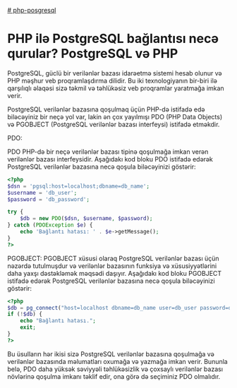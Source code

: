 <a href="https://khcoding.com"># php-posgresql</a>
# PHP ilə PostgreSQL bağlantısı necə qurular? PostgreSQL və PHP

PostgreSQL, güclü bir verilənlər bazası idarəetmə sistemi hesab olunur və PHP məşhur veb proqramlaşdırma dilidir. Bu iki texnologiyanın bir-biri ilə qarşılıqlı əlaqəsi sizə təkmil və təhlükəsiz veb proqramlar yaratmağa imkan verir.

PostgreSQL verilənlər bazasına qoşulmaq üçün PHP-də istifadə edə biləcəyiniz bir neçə yol var, lakin ən çox yayılmışı PDO (PHP Data Objects) və PGOBJECT (PostgreSQL verilənlər bazası interfeysi) istifadə etməkdir.

PDO:

PDO PHP-də bir neçə verilənlər bazası tipinə qoşulmağa imkan verən verilənlər bazası interfeysidir. Aşağıdakı kod bloku PDO istifadə edərək PostgreSQL verilənlər bazasına necə qoşula biləcəyinizi göstərir:

```php
<?php
$dsn = 'pgsql:host=localhost;dbname=db_name';
$username = 'db_user';
$password = 'db_password';

try {
    $db = new PDO($dsn, $username, $password);
} catch (PDOException $e) {
    echo 'Bağlantı hatası: ' . $e->getMessage();
}
?>
```
PGOBJECT: PGOBJECT xüsusi olaraq PostgreSQL verilənlər bazası üçün nəzərdə tutulmuşdur və verilənlər bazasının funksiya və xüsusiyyətlərini daha yaxşı dəstəkləmək məqsədi daşıyır. Aşağıdakı kod bloku PGOBJECT istifadə edərək PostgreSQL verilənlər bazasına necə qoşula biləcəyinizi göstərir:

```php
<?php
$db = pg_connect("host=localhost dbname=db_name user=db_user password=db_password");
if (!$db) {
    echo "Bağlantı hatası.";
    exit;
}
?>
```
Bu üsulların hər ikisi sizə PostgreSQL verilənlər bazasına qoşulmağa və verilənlər bazasında məlumatları oxumağa və yazmağa imkan verir. Bununla belə, PDO daha yüksək səviyyəli təhlükəsizlik və çoxsaylı verilənlər bazası növlərinə qoşulma imkanı təklif edir, ona görə də seçiminiz PDO olmalıdır.
